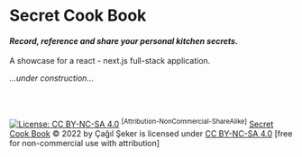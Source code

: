 # Secret Cook Book

#### _Record, reference and share your personal kitchen secrets._

A showcase for a react - next.js full-stack application.

_...under construction..._

<br />
<br />

[![License: CC BY-NC-SA 4.0](https://img.shields.io/badge/License-CC%20BY--NC--SA%204.0-green?style=for-the-badge)](https://creativecommons.org/licenses/by-nc-nd/4.0/) <sup>[Attribution-NonCommercial-ShareAlike]</sup>
[Secret Cook Book](https://github.com/cagils/personal-cook-book) © 2022 by Çağıl Şeker is licensed under [CC BY-NC-SA 4.0](http://creativecommons.org/licenses/by-nc-sa/4.0/) [free for non-commercial use with attribution]
